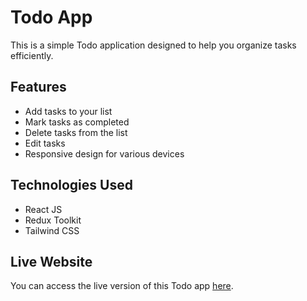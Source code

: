 # Todo App

This is a simple Todo application designed to help you organize tasks efficiently.

## Features

- Add tasks to your list
- Mark tasks as completed
- Delete tasks from the list
- Edit tasks 
- Responsive design for various devices

## Technologies Used

- React JS
- Redux Toolkit
- Tailwind CSS


## Live Website

You can access the live version of this Todo app [here](https://todo-task-qtec.netlify.app/).


